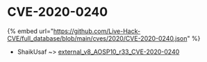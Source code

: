 # CVE-2020-0240
{% embed url="https://github.com/Live-Hack-CVE/full_database/blob/main/cves/2020/CVE-2020-0240.json" %}

* ShaikUsaf ~> [external_v8_AOSP10_r33_CVE-2020-0240](https://www.alice-snow.ru/2020/database/cve-2020-0240/external_v8_aosp10_r33_cve-2020-0240-shaikusaf)